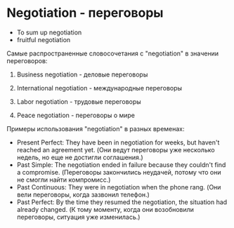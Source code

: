 # Negotiation - переговоры

- To sum up negotiation
- fruitful negotiation

Самые распространенные словосочетания с "negotiation" в значении переговоров:

1. Business negotiation - деловые переговоры

2. International negotiation - международные переговоры

3. Labor negotiation - трудовые переговоры

4. Peace negotiation - переговоры о мире

Примеры использования "negotiation" в разных временах:

- Present Perfect: They have been in negotiation for weeks, but haven't reached an agreement yet. (Они ведут переговоры уже несколько недель, но еще не достигли соглашения.)
- Past Simple: The negotiation ended in failure because they couldn't find a compromise. (Переговоры закончились неудачей, потому что они не смогли найти компромисс.)
- Past Continuous: They were in negotiation when the phone rang. (Они вели переговоры, когда зазвонил телефон.)
- Past Perfect: By the time they resumed the negotiation, the situation had already changed. (К тому моменту, когда они возобновили переговоры, ситуация уже изменилась.)
